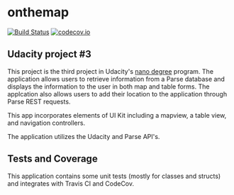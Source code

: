 # onthemap
[![Build Status](https://travis-ci.org/roccoma504/onthemap.svg?branch=master)](https://travis-ci.org/roccoma504/onthemap) [![codecov.io](https://codecov.io/github/roccoma504/onthemap/coverage.svg?branch=master)](https://codecov.io/github/roccoma504/onthemap?branch=master)

## Udacity project #3

This project is the third project in Udacity's [nano degree](http://udacity.com) program. The application allows users to retrieve information from a Parse database and displays the information to the user in both map and table forms. The applcation also allows users to add their location to the application through Parse REST requests.

This app incorporates elements of UI Kit including a mapview, a table view, and navigation controllers. 

The application utilizes the Udacity and Parse API's.

## Tests and Coverage

This application contains some unit tests (mostly for classes and structs) and integrates with Travis CI and CodeCov.
